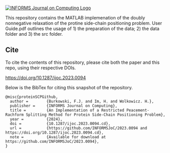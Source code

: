 [![INFORMS Journal on Computing Logo](https://INFORMSJoC.github.io/logos/INFORMS_Journal_on_Computing_Header.jpg)](https://pubsonline.informs.org/journal/ijoc)

This repository contains the MATLAB implemenation of the doubly nonnegative relaxation of the protine side-chain positioning problem. 
User Guide.pdf outlines the usage of 1) the preparation of the data; 2) the data folder and 3) the src folder. 

## Cite

To cite the contents of this repository, please cite both the paper and this repo, using their respective DOIs.

https://doi.org/10.1287/ijoc.2023.0094

Below is the BibTex for citing this snapshot of the repository.

```
@misc{proteinSCPGithub,
  author =        {Burkowski, F.J. and Im, H. and Wolkowicz. H.},
  publisher =     {INFORMS Journal on Computing},
  title =         {An Implementation of a Restricted Peacement-Rachform Splitting Method for Protein Side-Chain Positioning Problem},
  year =          {2024},
  doi =           {10.1287/ijoc.2023.0094.cd},
  url =           {https://github.com/INFORMSJoC/2023.0094 and https://doi.org/10.1287/ijoc.2023.0094.cd},
  note =          {Available for download at https://github.com/INFORMSJoC/2023.0094},
}  
```

